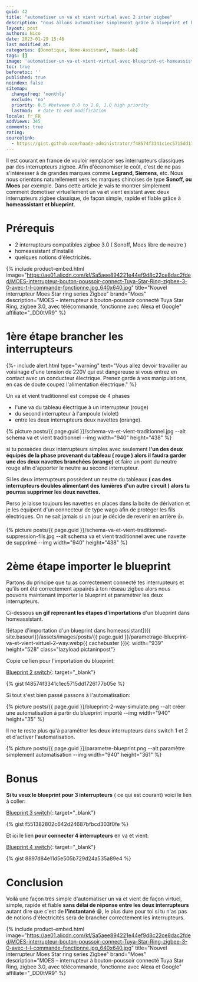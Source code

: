 ```yaml
---
guid: 42
title: "automatiser un va et vient virtuel avec 2 inter zigbee"
description: "nous allons automatiser simplement grâce à blueprint et homeassistant un va et vient virtuel entre 2 interrupteurs simple voie zigbee"
layout: post
authors: Nico
date: 2023-01-29 15:46
last_modified_at: 
categories: [Domotique, Home-Assistant, Haade-lab]
tags: []
image: 'automatiser-un-va-et-vient-virtuel-avec-blueprint-et-homeassistant.png'
toc: true
beforetoc: ''
published: true
noindex: false
sitemap:
  changefreq: 'monthly'
  exclude: 'no'
  priority: 0.5 #between 0.0 to 1.0, 1.0 high priority
  lastmod:  # date to end modification
locale: fr_FR
addViews: 345
comments: true
rating:  
sourcelink:
  - https://gist.github.com/haade-administrator/f48574f3341c1ec5715dd1726177b05e
---
```


Il est courant en france de vouloir remplacer ses interrupteurs classiques par des interrupteurs zigbee. Afin d'économiser le coût, c'est de ne pas s'intéresser à de grandes marques comme **Legrand, Siemens**, etc. Nous nous orientons naturellement vers les marques chinoises de type **Sonoff, ou Moes** par exemple. Dans cette article je vais te montrer simplement comment domotiser virtuellement un va et vient existant avec deux interrupteurs zigbee classique, de façon simple, rapide et fiable grâce à **homeassistant et blueprint**.

# Prérequis

- 2 interrupteurs compatibles zigbee 3.0 ( Sonoff, Moes libre de neutre )
- homeassistant d'installé
- quelques notions d'électricités.

{% include product-embed.html image="https://ae01.alicdn.com/kf/Sa5aee894221e44ef9d8c22ce8dac2fded/MOES-interrupteur-bouton-poussoir-connect-Tuya-Star-Ring-zigbee-3-0-avec-t-l-commande-fonctionne.jpg_640x640.jpg" title="Nouvel interrupteur Moes Star ring series Zigbee" brand="Moes" description="MOES – interrupteur à bouton-poussoir connecté Tuya Star Ring, zigbee 3.0, avec télécommande, fonctionne avec Alexa et Google" affiliate="_DD0tVR9" %}

# 1ère étape brancher les interrupteurs

{%- include alert.html type="warning" text="Vous allez devoir travailler au voisinage d'une tension de 220V qui est dangereuse si vous entrez en contact avec un conducteur électrique. Prenez garde à vos manipulations, en cas de doute coupez l'alimentation électrique." %}

Un va et vient traditionnel est compsé de 4 phases 
- l'une va du tableau électrique à un interrupteur (rouge)
- du second interrupteur à l'ampoule (violet)
- entre les deux interrupteurs deux navettes (orange).

{% picture posts/{{ page.guid }}/schema-va-et-vient-traditionnel.jpg --alt schema va et vient traditionnel --img width="940" height="438" %}

si tu possèdes deux interrupteurs simples avec seulement **l'un des deux équipés de la phase provenant du tableau ( rouge )
alors il faudra garder une des deux navettes branchées (orange)** et faire un pont du neutre rouge afin d'apporter le neutre au second interrupteur.

Si les deux interrupteurs possèdent un neutre du tableaux **( cas des interrupteurs doubles alimentant des lumières d'un autre circuit ) alors tu pourras supprimer les deux navettes.**

Perso je laisse toujours les navettes en places dans la boite de dérivation et je les équipent d'un connecteur de type wago afin de protéger les fils électriques. On ne sait jamais si un jour je décide de revenir en arrière 👍.

{% picture posts/{{ page.guid }}/schema-va-et-vient-traditionnel-suppression-fils.jpg --alt schema va et vient traditionnel avec une navette de supprimé --img width="940" height="438" %}

# 2ème étape importer le blueprint

Partons du principe que tu as correctement connecté tes interrupteurs et qu'ils ont été correctement appairés à ton réseau zigbee alors nous pouvons maintenant importer le blueprint et paramétrer les deux interrupteurs.

Ci-dessous **un gif reprenant les étapes d'importations** d'un blueprint dans homeassistant.

![étape d'importation d'un blueprint dans homeassistant]({{ site.baseurl}}/assets/images/posts/{{ page.guid }}/parametrage-blueprint-va-et-vient-virtuel-2-way.webp{{ cachebuster }}){: width="939" height="528" class="lazyload pictaninpost"}

Copie ce lien pour l'importation du blueprint:

[Blueprint 2 switch](https://gist.github.com/haade-administrator/f48574f3341c1ec5715dd1726177b05e){: target="_blank"}

{% gist f48574f3341c1ec5715dd1726177b05e %}

Si tout s'est bien passé passons à l'automatisation:

{% picture posts/{{ page.guid }}/blueprint-2-way-simulate.png --alt créer une automatisation à partir du blueprint importé --img width="940" height="35" %}

Il ne te reste plus qu'à paramétrer les deux interrupteurs dans switch 1 et 2 et d'activer l'automatisation.

{% picture posts/{{ page.guid }}/parametre-blueprint.png --alt paramètre simplement automatisation --img width="940" height="361" %}

# Bonus

**Si tu veux le blueprint pour 3 interrupteurs** ( ce qui est courant) voici le lien à coller:

[Blueprint 3 switch](https://gist.github.com/haade-administrator/f551382802c642d24687bfbcd303f0fe){: target="_blank"}

{% gist f551382802c642d24687bfbcd303f0fe %}

Et ici le lien **pour connecter 4 interrupteurs** en va et vient:

[Blueprint 4 switch](https://gist.github.com/haade-administrator/8897d84e11d5e505b729d24a535a89e4){: target="_blank"}

{% gist 8897d84e11d5e505b729d24a535a89e4 %}

# Conclusion

Voilà une façon très simple d'automatiser un va et vient de façon virtuel, simple, rapide et fiable **sans délai de réponse entre les deux interrupteurs** autant dire que c'est de **l'instantané** 😁, le plus dure pour toi si tu n'as pas de notions d'électricités sera de brancher correctement les interrupteurs.

{% include product-embed.html image="https://ae01.alicdn.com/kf/Sa5aee894221e44ef9d8c22ce8dac2fded/MOES-interrupteur-bouton-poussoir-connect-Tuya-Star-Ring-zigbee-3-0-avec-t-l-commande-fonctionne.jpg_640x640.jpg" title="Nouvel interrupteur Moes Star ring series Zigbee" brand="Moes" description="MOES – interrupteur à bouton-poussoir connecté Tuya Star Ring, zigbee 3.0, avec télécommande, fonctionne avec Alexa et Google" affiliate="_DD0tVR9" %}


